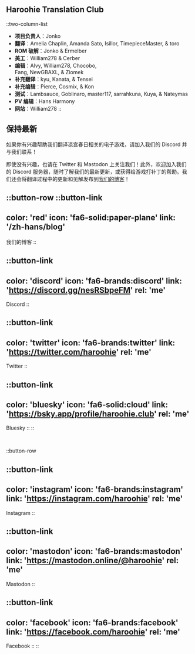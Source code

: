 ## Haroohie Translation Club
::two-column-list
- **项目负责人**：Jonko
- **翻译**：Amelia Chaplin, Amanda Sato, Isillor, TimepieceMaster, & toro
- **ROM 破解**：Jonko & Ermelber
- **美工**：William278 & Cerber
- **编辑**：Alvy, William278, Chocobo,<br/>Fang, NewGBAXL, & Ziomek
- **补充翻译**：kyu, Kanata, & Tensei 
- **补充编辑**：Pierce, Cosmix, & Kon
- **测试**：Lambsauce, Goblinaro, master117, sarrahkuna, Kuya, & Nateymas
- **PV 编辑**：Hans Harmony
- **网站**：William278
::

## 保持最新
如果你有兴趣帮助我们翻译凉宫春日相关的电子游戏，请加入我们的 Discord 并与我们联系！

即使没有兴趣，也请在 Twitter 和 Mastodon 上关注我们！此外，欢迎加入我们的 Discord 服务器，随时了解我们的最新更新，或获得给游戏打补丁的帮助。我们还会将翻译过程中的更新和见解发布到[我们的博客](/zh-hans/blog)！

<!-- Social media, Discord and blog buttons -->
::button-row
::button-link
---
color: 'red'
icon: 'fa6-solid:paper-plane'
link: '/zh-hans/blog'
---
我们的博客
::

::button-link
---
color: 'discord'
icon: 'fa6-brands:discord'
link: 'https://discord.gg/nesRSbpeFM'
rel: 'me'
---
Discord
::

::button-link
---
color: 'twitter'
icon: 'fa6-brands:twitter'
link: 'https://twitter.com/haroohie'
rel: 'me'
---
Twitter
::

::button-link
---
color: 'bluesky'
icon: 'fa6-solid:cloud'
link: 'https://bsky.app/profile/haroohie.club'
rel: 'me'
---
Bluesky
::
::

<br/>

::button-row

::button-link
---
color: 'instagram'
icon: 'fa6-brands:instagram'
link: 'https://instagram.com/haroohie'
rel: 'me'
---
Instagram
::

::button-link
---
color: 'mastodon'
icon: 'fa6-brands:mastodon'
link: 'https://mastodon.online/@haroohie'
rel: 'me'
---
Mastodon
::

::button-link
---
color: 'facebook'
icon: 'fa6-brands:facebook'
link: 'https://facebook.com/haroohie'
rel: 'me'
---
Facebook
::
::